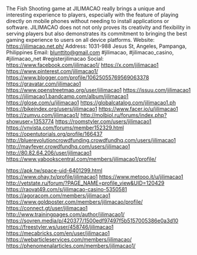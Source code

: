 The Fish Shooting game at JILIMACAO really brings a unique and interesting experience to players, especially with the feature of playing directly on mobile phones without needing to install applications or software. JILIMACAO does not not only proves its creativity and flexibility in serving players but also demonstrates its commitment to bringing the best gaming experience to users on all device platforms.
Website: https://jilimacao.net.ph/
Address: 1031-988 Jesus St, Angeles, Pampanga, Philippines
Email: blunttito@gmail.com
#jilimacao, #jilimacao_casino, #jilimacao_net #registerjilimacao
Social:
https://www.facebook.com/jilimacao1/
https://x.com/jilimacao1
https://www.pinterest.com/jilimacao1/
https://www.blogger.com/profile/10625055769569063378
https://gravatar.com/jilimacao1
https://www.openstreetmap.org/user/jilimacao1
https://issuu.com/jilimacao1
https://jilimacao1.bandcamp.com/album/jilimacao1
https://glose.com/u/jilimacao1
https://globalcatalog.com/jilimacao1.ph
https://bikeindex.org/users/jilimacao1
https://www.facer.io/u/jilimacao1
https://zumvu.com/jilimacao1/
http://molbiol.ru/forums/index.php?showuser=1353774
https://roomstyler.com/users/jilimacao1 
https://vnvista.com/forums/member152329.html 
https://opentutorials.org/profile/166437 
http://bluerevolutioncrowdfunding.crowdfundhq.com/users/jilimacao1 
http://mayfever.crowdfundhq.com/users/jilimacao1 
http://80.82.64.206/user/jilimacao1 
https://www.yabookscentral.com/members/jilimacao1/profile/ 

https://apk.tw/space-uid-6401299.html 
https://www.ohay.tv/profile/jilimacao1 
https://www.metooo.it/u/jilimacao1 
http://vetstate.ru/forum/?PAGE_NAME=profile_view&UID=120429 
https://raovat49.com/s/jilimacao-casino-5350581
https://agoracom.com/members/jilimacao1
https://www.goldposter.com/members/jilimacao/profile/
https://connect.gt/user/jilimacao1
http://www.trainingpages.com/author/jilimacao1/
https://sovren.media/p/420377/1500edf97497f5b5157005386e0a3d10
https://freestyler.ws/user/458746/jilimacao1
https://mecabricks.com/en/user/jilimacao1
https://webarticleservices.com/members/jilimacao/
https://phenomenalarticles.com/members/jilimacao1/





